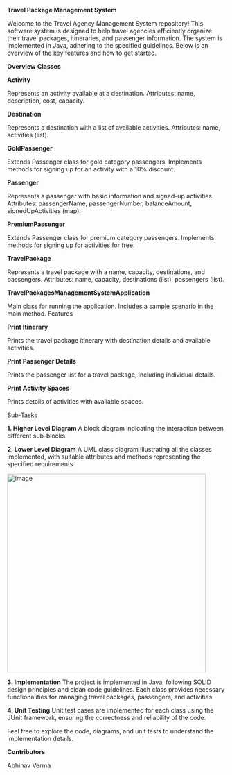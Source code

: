 **Travel Package Management System**

Welcome to the Travel Agency Management System repository! This software system is designed to help travel agencies efficiently organize their travel packages, itineraries, and passenger information. The system is implemented in Java, adhering to the specified guidelines. Below is an overview of the key features and how to get started.

**Overview**
**Classes**

**Activity**

Represents an activity available at a destination.
Attributes: name, description, cost, capacity.

**Destination**

Represents a destination with a list of available activities.
Attributes: name, activities (list).

**GoldPassenger**

Extends Passenger class for gold category passengers.
Implements methods for signing up for an activity with a 10% discount.

**Passenger**

Represents a passenger with basic information and signed-up activities.
Attributes: passengerName, passengerNumber, balanceAmount, signedUpActivities (map).

**PremiumPassenger**

Extends Passenger class for premium category passengers.
Implements methods for signing up for activities for free.

**TravelPackage**

Represents a travel package with a name, capacity, destinations, and passengers.
Attributes: name, capacity, destinations (list), passengers (list).

**TravelPackagesManagementSystemApplication**

Main class for running the application.
Includes a sample scenario in the main method.
Features

**Print Itinerary**

Prints the travel package itinerary with destination details and available activities.

**Print Passenger Details**

Prints the passenger list for a travel package, including individual details.

**Print Activity Spaces**

Prints details of activities with available spaces.


Sub-Tasks

**1. Higher Level Diagram**
A block diagram indicating the interaction between different sub-blocks.

**2. Lower Level Diagram**
A UML class diagram illustrating all the classes implemented, with suitable attributes and methods representing the specified requirements.


<img width="458" alt="image" src="https://github.com/Abhinav-main/TravelPackageManagementSystem/assets/56387875/b308f37b-d03e-4fee-b28b-375c1aaf00aa">


**3. Implementation**
The project is implemented in Java, following SOLID design principles and clean code guidelines. Each class provides necessary functionalities for managing travel packages, passengers, and activities.

**4. Unit Testing**
Unit test cases are implemented for each class using the JUnit framework, ensuring the correctness and reliability of the code.

Feel free to explore the code, diagrams, and unit tests to understand the implementation details.

**Contributors**

Abhinav Verma
